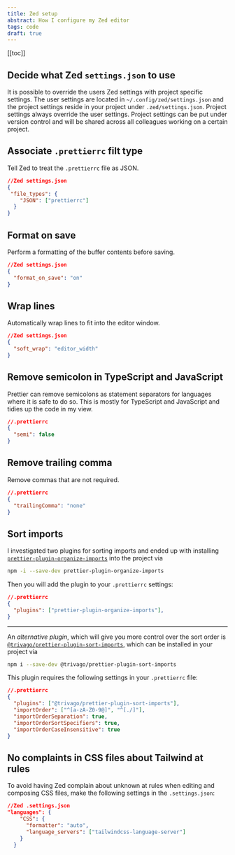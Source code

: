 ```yaml
---
title: Zed setup
abstract: How I configure my Zed editor
tags: code
draft: true
---
```



[[toc]]

## Decide what Zed `settings.json` to use

It is possible to override the users Zed settings with project specific settings. The user settings are located in `~/.config/zed/settings.json` and the project settings reside in your project under `.zed/settings.json`. Project settings always override the user settings. Project settings can be put under version control and will be shared across all colleagues working on a certain project.

## Associate `.prettierrc` filt type

Tell Zed to treat the `.prettierrc` file as JSON. 

```json
//Zed settings.json
{
 "file_types": {
    "JSON": ["prettierrc"]
  }
}
```

## Format on save

Perform a formatting of the buffer contents before saving.

```json
//Zed settings.json
{
  "format_on_save": "on"
}
```

## Wrap lines

Automatically wrap lines to fit into the editor window.

```json
//Zed settings.json
{
  "soft_wrap": "editor_width"
}
```

## Remove semicolon in TypeScript and JavaScript

Prettier can remove semicolons as statement separators for languages where it is safe to do so. This is mostly for TypeScript and JavaScript and tidies up the code in my view.

```json
//.prettierrc
{
  "semi": false
}
```

## Remove trailing comma

Remove commas that are not required.

```json
//.prettierrc
{
  "trailingComma": "none"
}
```


## Sort imports

I investigated two plugins for sorting imports and ended up with installing [`prettier-plugin-organize-imports`](https://www.npmjs.com/package/prettier-plugin-organize-imports) into the project via 

```sh
npm -i --save-dev prettier-plugin-organize-imports
```

Then you will add the plugin to your `.prettierrc` settings:

```json
//.prettierrc
{
  "plugins": ["prettier-plugin-organize-imports"],
}
```

----

An *alternative plugin*, which will give you more control over the sort order is [`@trivago/prettier-plugin-sort-imports`](https://www.npmjs.com/package/@trivago/prettier-plugin-sort-imports), which can be installed in your project via 

```sh
npm i --save-dev @trivago/prettier-plugin-sort-imports 
```

This plugin requires the following settings in your `.prettierrc` file:

```json
//.prettierrc
{
  "plugins": ["@trivago/prettier-plugin-sort-imports"],
  "importOrder": ["^[a-zA-Z0-9@]", "^[./]"],
  "importOrderSeparation": true,
  "importOrderSortSpecifiers": true,
  "importOrderCaseInsensitive": true
}
```

## No complaints in CSS files about Tailwind at rules

To avoid having Zed complain about unknown at rules when editing and composing CSS files, make the following settings in the `.settings.json`:

```json
//Zed .settings.json
"languages": {
    "CSS": {
      "formatter": "auto",
      "language_servers": ["tailwindcss-language-server"]
    }
  }
```



